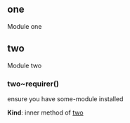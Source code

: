 <a name="module_one"></a>
## one
Module one


<a name="module_two"></a>
## two
Module two


<a name="BITBUCKET-module:two~requirer"></a>
### two~requirer()
ensure you have some-module installed

**Kind**: inner method of [two](#module_two)


